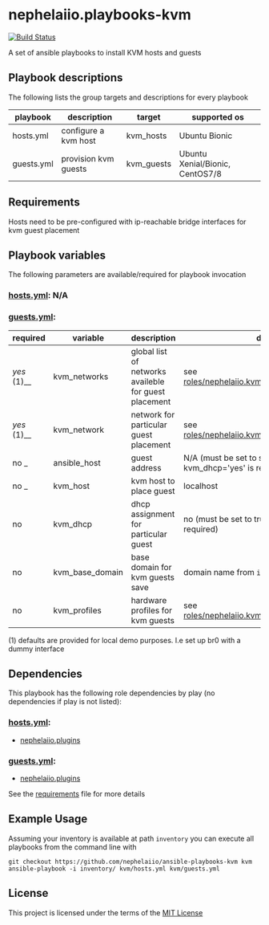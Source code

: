 # nephelaiio.playbooks-kvm

[![Build Status](https://travis-ci.org/nephelaiio/ansible-playbooks-kvm.svg?branch=master)](https://travis-ci.org/nephelaiio/ansible-playbooks-kvm)

A set of ansible playbooks to install KVM hosts and guests

## Playbook descriptions

The following lists the group targets and descriptions for every playbook

| playbook   | description          | target     | supported os                    |
| ---        | ---                  | ---        | ---                             |
| hosts.yml  | configure a kvm host | kvm_hosts  | Ubuntu Bionic                   |
| guests.yml | provision kvm guests | kvm_guests | Ubuntu Xenial/Bionic, CentOS7/8 |

## Requirements

Hosts need to be pre-configured with ip-reachable bridge interfaces for kvm guest placement

## Playbook variables

The following parameters are available/required for playbook invocation

### [hosts.yml](hosts.yml): N/A

### [guests.yml](guests.yml):

| required    | variable        | description                                           | default                                                                                          |
| ---         | ---             | ---                                                   | ---                                                                                              |
| *yes* (1)__ | kvm_networks    | global list of networks availeble for guest placement | see [roles/nephelaiio.kvm_guest/defaults/main.yml](roles/nephelaiio.kvm_guest/defaults/main.yml) |
| *yes* (1)__ | kvm_network     | network for particular guest placement                | see [roles/nephelaiio.kvm_guest/defaults/main.yml](roles/nephelaiio.kvm_guest/defaults/main.yml) |
| no _        | ansible_host    | guest address                                         | N/A (must be set to static ip or kvm_dhcp='yes' is required)                                     |
| no _        | kvm_host        | kvm host to place guest                               | localhost                                                                                        |
| no          | kvm_dhcp        | dhcp assignment for particular guest                  | no (must be set to true or ansible_host=<static ip> is required)                                 |
| no          | kvm_base_domain | base domain for kvm guests save                       | domain name from `inventory_hostname`                                                            |
| no          | kvm_profiles    | hardware profiles for kvm guests                      | see [roles/nephelaiio.kvm_guest/defaults/main.yml](roles/nephelaiio.kvm_guest/defaults/main.yml) |

(1) defaults are provided for local demo purposes. I.e set up br0 with a dummy interface

## Dependencies

This playbook has the following role dependencies by play (no dependencies if play is not listed):

### [hosts.yml](hosts.yml):
* [nephelaiio.plugins](https://galaxy.ansible.com/nephelaiio/plugins)

### [guests.yml](guests.yml):
* [nephelaiio.plugins](https://galaxy.ansible.com/nephelaiio/plugins)

See the [requirements](roles/requirements.yml) file for more details

## Example Usage

Assuming your inventory is available at path ``inventory`` you can execute all playbooks from the command line with

```
git checkout https://github.com/nephelaiio/ansible-playbooks-kvm kvm
ansible-playbook -i inventory/ kvm/hosts.yml kvm/guests.yml
```

## License

This project is licensed under the terms of the [MIT License](/LICENSE)
